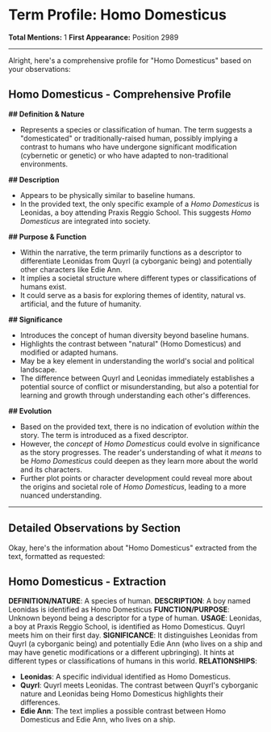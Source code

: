 # Term Profile: Homo Domesticus

**Total Mentions:** 1
**First Appearance:** Position 2989

---

Alright, here's a comprehensive profile for "Homo Domesticus" based on your observations:

## Homo Domesticus - Comprehensive Profile

**## Definition & Nature**

*   Represents a species or classification of human. The term suggests a "domesticated" or traditionally-raised human, possibly implying a contrast to humans who have undergone significant modification (cybernetic or genetic) or who have adapted to non-traditional environments.

**## Description**

*   Appears to be physically similar to baseline humans.
*   In the provided text, the only specific example of a *Homo Domesticus* is Leonidas, a boy attending Praxis Reggio School. This suggests *Homo Domesticus* are integrated into society.

**## Purpose & Function**

*   Within the narrative, the term primarily functions as a descriptor to differentiate Leonidas from Quyrl (a cyborganic being) and potentially other characters like Edie Ann.
*   It implies a societal structure where different types or classifications of humans exist.
*   It could serve as a basis for exploring themes of identity, natural vs. artificial, and the future of humanity.

**## Significance**

*   Introduces the concept of human diversity beyond baseline humans.
*   Highlights the contrast between "natural" (Homo Domesticus) and modified or adapted humans.
*   May be a key element in understanding the world's social and political landscape.
*   The difference between Quyrl and Leonidas immediately establishes a potential source of conflict or misunderstanding, but also a potential for learning and growth through understanding each other's differences.

**## Evolution**

*   Based on the provided text, there is no indication of evolution *within* the story. The term is introduced as a fixed descriptor.
*   However, the *concept* of *Homo Domesticus* could evolve in significance as the story progresses. The reader's understanding of what it *means* to be *Homo Domesticus* could deepen as they learn more about the world and its characters.
*   Further plot points or character development could reveal more about the origins and societal role of *Homo Domesticus*, leading to a more nuanced understanding.

---

## Detailed Observations by Section

Okay, here's the information about "Homo Domesticus" extracted from the text, formatted as requested:

## Homo Domesticus - Extraction

**DEFINITION/NATURE**: A species of human.
**DESCRIPTION**: A boy named Leonidas is identified as Homo Domesticus
**FUNCTION/PURPOSE**: Unknown beyond being a descriptor for a type of human.
**USAGE**: Leonidas, a boy at Praxis Reggio School, is identified as Homo Domesticus. Quyrl meets him on their first day.
**SIGNIFICANCE**: It distinguishes Leonidas from Quyrl (a cyborganic being) and potentially Edie Ann (who lives on a ship and may have genetic modifications or a different upbringing). It hints at different types or classifications of humans in this world.
**RELATIONSHIPS**:
*   **Leonidas**: A specific individual identified as Homo Domesticus.
*   **Quyrl**: Quyrl meets Leonidas. The contrast between Quyrl's cyborganic nature and Leonidas being Homo Domesticus highlights their differences.
*   **Edie Ann**: The text implies a possible contrast between Homo Domesticus and Edie Ann, who lives on a ship.
